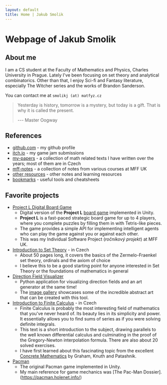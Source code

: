 ```yaml
---
layout: default
title: Home | Jakub Smolik
---
```


# Webpage of Jakub Smolik

## About me

I am a CS student at the Faculty of Mathematics and Physics, Charles University in Prague. Lately I've been focusing on set theory and analytical combinatorics. Other than that, I enjoy Sci-fi and Fantasy literature, especially The Witcher series and the works of Brandon Sanderson.

You can contact me at `smolikj (at) matfyz.cz`

> Yesterday is history, tomorrow is a mystery, but today is a gift. That is why it is called the present.
>
> --- Master Oogway

## References

- [github.com](https://github.com/couleslaw) - my github profile
- [itch.io](https://itch.io/profile/couleslaw) - my game jam submissions
- [my-papers](papers) - a collection of math related texts I have written over the years; most of them are in Czech
- [mff-notes](mff-notes) - a collection of notes from various courses at MFF UK
- [other resources](other) - other notes and learning resources
- [bookmarks](./bookmarks) - useful tools and cheatsheets

## Favorite projects

- [Project L Digital Board Game](https://github.com/Couleslaw/Project-L)
  - Digital version of the **Project L** [board game](https://www.boardcubator.com/games/project-l/) implemented in Unity.
  - **Project L** is a fast-paced strategic board game for up to 4 players, where you complete puzzles by filling them in with Tetris-like pieces.
  - The game provides a simple API for implementing intelligent agents who can play the game against you or against each other.
  - This was my Individual Software Project (_ročníkový projekt_) at MFF UK.
- [Introduction to Set Theory](https://raw.githack.com/Couleslaw/my-papers/main/cs/Introduction_To_Set_Theory.pdf) - in Czech
  - About 50 pages long, it covers the basics of the Zermelo-Fraenkel set theory, ordinals and the axiom of choice
  - I believe this to be a good starting point for anyone interested in Set Theory or the foundations of mathematics in general
- [Direction Field Visualizer](https://github.com/Couleslaw/Direction-Field-Visualizer)
  - Python application for visualizing direction fields and an art generator at the same time!
  - The [image gallery](https://github.com/Couleslaw/Direction-Field-Visualizer/wiki/gallery) showcases some of the incredible abstract art that can be created with this tool.
- [Introduction to Finite Calculus](https://raw.githack.com/Couleslaw/my-papers/main/cs/Finite_Calculus.pdf) - in Czech
  - Finite Calculus is probably the most interesting field of mathematics that you've never heard of. Its beauty lies in its simplicity and power. It essentially allows you to find sums of series as if you were solving definite integrals.
  - This text is a short introduction to the subject, drawing parallels to the well known differential calculus and culminating in the proof of the Gregory-Newton interpolation formula. There are also about 20 solved exercises.
  - I have first learned about this fascinating topic from the excellent [Concrete Mathematics](https://en.wikipedia.org/wiki/Concrete_Mathematics) by Graham, Knuth and Patashnik.
- [Pacman](https://github.com/Couleslaw/Pac-man)
  - The original Pacman game implemented in Unity.
  - My main reference for game mechanics was [The Pac-Man Dossier].(https://pacman.holenet.info/)
